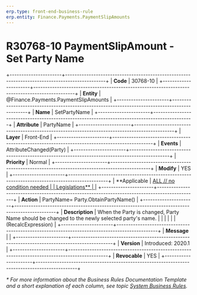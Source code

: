 ```yaml
---
erp.type: front-end-business-rule
erp.entity: Finance.Payments.PaymentSlipAmounts
---
```


# R30768-10 PaymentSlipAmount - Set Party Name
+----------------------+-----------------------------------------------------------------------------------------------+
| **Code**             | 30768-10                                                                                      |
+----------------------+-----------------------------------------------------------------------------------------------+
| **Entity**           | @Finance.Payments.PaymentSlipAmounts                                                          |
+----------------------+-----------------------------------------------------------------------------------------------+
| **Name**             | SetPartyName                                                                                  |
+----------------------+-----------------------------------------------------------------------------------------------+
| **Attribute**        | PartyName                                                                                     |
+----------------------+-----------------------------------------------------------------------------------------------+
| **Layer**            | Front-End                                                                                     |
+----------------------+-----------------------------------------------------------------------------------------------+
| **Events**           | AttributeChanged(Party)                                                                       |
+----------------------+-----------------------------------------------------------------------------------------------+
| **Priority**         | Normal                                                                                        |
+----------------------+-----------------------------------------------------------------------------------------------+
| **Modify**           | YES                                                                                           |
+----------------------+-----------------------------------------------------------------------------------------------+
| **Applicable         | [ALL // no condition needed                                                                   |
| Legislations**       | ](xref:applicable-legislations)                                                               |
+----------------------+-----------------------------------------------------------------------------------------------+
| **Action**           | PartyName= Party.ObtainPartyName()                                                            |
+----------------------+-----------------------------------------------------------------------------------------------+
| **Description**      | When the Party is changed, Party Name should be changed to the newly selected party\'s name.  |
|                      |                                                                                               |
|                      | (RecalcExpression)                                                                            |
+----------------------+-----------------------------------------------------------------------------------------------+
| **Message**          |                                                                                               |
+----------------------+-----------------------------------------------------------------------------------------------+
| **Version**          | Introduced: 2020.1                                                                            |
+----------------------+-----------------------------------------------------------------------------------------------+
| **Revocable**        | YES                                                                                           |
+----------------------+-----------------------------------------------------------------------------------------------+

*\* For more information about the Business Rules Documentation Template and a short explanation of each column, see
topic [System Business Rules](../templates/template-description-system-business-rules.md).*
